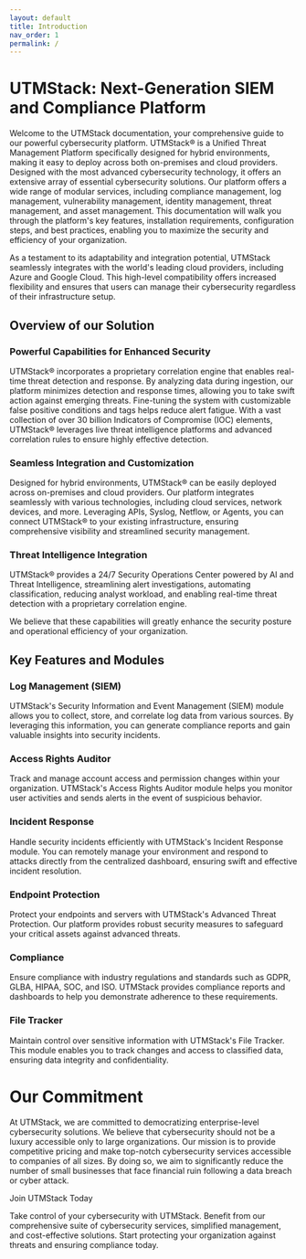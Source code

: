 ```yaml
---
layout: default
title: Introduction
nav_order: 1
permalink: /
---
```


# UTMStack: Next-Generation SIEM and Compliance Platform

Welcome to the UTMStack documentation, your comprehensive guide to our powerful cybersecurity platform. UTMStack® is a Unified Threat Management Platform specifically designed for hybrid environments, making it easy to deploy across both on-premises and cloud providers. Designed with the most advanced cybersecurity technology, it offers an extensive array of essential cybersecurity solutions. Our platform offers a wide range of modular services, including compliance management, log management, vulnerability management, identity management, threat management, and asset management. This documentation will walk you through the platform's key features, installation requirements, configuration steps, and best practices, enabling you to maximize the security and efficiency of your organization.

As a testament to its adaptability and integration potential, UTMStack seamlessly integrates with the world's leading cloud providers, including Azure and Google Cloud. This high-level compatibility offers increased flexibility and ensures that users can manage their cybersecurity regardless of their infrastructure setup.

## Overview of our Solution
### Powerful Capabilities for Enhanced Security
UTMStack® incorporates a proprietary correlation engine that enables real-time threat detection and response. By analyzing data during ingestion, our platform minimizes detection and response times, allowing you to take swift action against emerging threats. Fine-tuning the system with customizable false positive conditions and tags helps reduce alert fatigue. With a vast collection of over 30 billion Indicators of Compromise (IOC) elements, UTMStack® leverages live threat intelligence platforms and advanced correlation rules to ensure highly effective detection.

### Seamless Integration and Customization
Designed for hybrid environments, UTMStack® can be easily deployed across on-premises and cloud providers. Our platform integrates seamlessly with various technologies, including cloud services, network devices, and more. Leveraging APIs, Syslog, Netflow, or Agents, you can connect UTMStack® to your existing infrastructure, ensuring comprehensive visibility and streamlined security management.

### Threat Intelligence Integration
UTMStack® provides a 24/7 Security Operations Center powered by AI and Threat Intelligence, streamlining alert investigations, automating classification, reducing analyst workload, and enabling real-time threat detection with a proprietary correlation engine.


We believe that these capabilities will greatly enhance the security posture and operational efficiency of your organization.
## Key Features and Modules

### Log Management (SIEM)
UTMStack's Security Information and Event Management (SIEM) module allows you to collect, store, and correlate log data from various sources. By leveraging this information, you can generate compliance reports and gain valuable insights into security incidents.

### Access Rights Auditor
Track and manage account access and permission changes within your organization. UTMStack's Access Rights Auditor module helps you monitor user activities and sends alerts in the event of suspicious behavior.

### Incident Response
Handle security incidents efficiently with UTMStack's Incident Response module. You can remotely manage your environment and respond to attacks directly from the centralized dashboard, ensuring swift and effective incident resolution.

### Endpoint Protection
Protect your endpoints and servers with UTMStack's Advanced Threat Protection. Our platform provides robust security measures to safeguard your critical assets against advanced threats.


### Compliance
Ensure compliance with industry regulations and standards such as GDPR, GLBA, HIPAA, SOC, and ISO. UTMStack provides compliance reports and dashboards to help you demonstrate adherence to these requirements.


### File Tracker
Maintain control over sensitive information with UTMStack's File Tracker. This module enables you to track changes and access to classified data, ensuring data integrity and confidentiality.


# Our Commitment
At UTMStack, we are committed to democratizing enterprise-level cybersecurity solutions. We believe that cybersecurity should not be a luxury accessible only to large organizations. Our mission is to provide competitive pricing and make top-notch cybersecurity services accessible to companies of all sizes. By doing so, we aim to significantly reduce the number of small businesses that face financial ruin following a data breach or cyber attack.

Join UTMStack Today

Take control of your cybersecurity with UTMStack. Benefit from our comprehensive suite of cybersecurity services, simplified management, and cost-effective solutions. Start protecting your organization against threats and ensuring compliance today.

